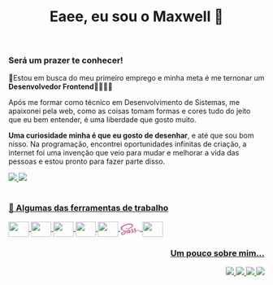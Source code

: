 <h1 align="center">Eaee, eu sou o Maxwell 👋</h1> 
<br>

### Será um prazer te conhecer! 
🔭Estou em busca do meu primeiro emprego e minha meta é me ternonar um **Desenvolvedor Frontend**💅🏽💅🏽

Após me formar como técnico em Desenvolvimento de Sistemas, me apaixonei pela web, como as coisas tomam formas e cores tudo do jeito que eu bem entender, é uma liberdade que gosto muito.

**Uma curiosidade minha é que eu gosto de desenhar**, e até que sou bom nisso. Na programação, encontrei oportunidades infinitas de criação, a internet foi uma invenção que veio para mudar e melhorar a vida das pessoas e estou pronto para fazer parte disso.

 <div>
  <a href="https://github.com/Maxwell-Santos">
 <img height="180em" src="https://github-readme-stats.vercel.app/api?username=Maxwell-Santos&show_icons=true&theme=react&include_all_commits=true&count_private=true"/>
 <img height="180em" src="https://github-readme-stats.vercel.app/api/top-langs/?username=Maxwell-Santos&layout=compact&langs_count=7&theme=react"/>
</div>
 <br>
 
 ###  🧰 Algumas das ferramentas de trabalho

 <div>
   <img align="center" src='https://cdn.jsdelivr.net/gh/devicons/devicon/icons/html5/html5-original.svg'           width="40" height="30"/>
   <img align="center" src='https://cdn.jsdelivr.net/gh/devicons/devicon/icons/css3/css3-original.svg'             width="40" height="30"/>
   <img align="center" src='https://cdn.jsdelivr.net/gh/devicons/devicon/icons/javascript/javascript-original.svg' width="40" height="30"/>
   <img align="center" src='https://cdn.jsdelivr.net/gh/devicons/devicon/icons/typescript/typescript-original.svg' width="40" height="30"/>
   <img align="center" src='https://cdn.jsdelivr.net/gh/devicons/devicon/icons/react/react-original.svg'           width="40" height="30"/>
   <img align="center" src="https://raw.githubusercontent.com/devicons/devicon/master/icons/sass/sass-original.svg"width="40" height="30"/>
   <img align="center" src="https://www.vectorlogo.zone/logos/tailwindcss/tailwindcss-icon.svg"                    width="40" height="30"/>  
  </div>
 

 
 <div align="end"> 
  
  ### Um pouco sobre mim...
  
   <a href="https://www.facebook.com/profile.php?id=100008836065567" target="_blank">
     <img src="https://img.shields.io/badge/Facebook-1877F2?style=for-the-badge&logo=facebook&logoColor=white" target="_blank">
   </a>
   <a href="https://www.instagram.com/this_maxwell/" target="_blank">
     <img src="https://img.shields.io/badge/-Instagram-%23E4405F?style=for-the-badge&logo=instagram&logoColor=white" target="_blank">
   </a>
   <a href="https://www.linkedin.com/in/maxwell-santos-2ab722210" target="_blank">
     <img src="https://img.shields.io/badge/-LinkedIn-%230077B5?style=for-the-badge&logo=linkedin&logoColor=white" target="_blank">
   </a> 
   <a href = "mailto:max.coding011@gmail.com" target="_blank">
     <img src="https://img.shields.io/badge/Gmail-D14836?style=for-the-badge&logo=gmail&logoColor=white" target="_blank">
   </a>
  </div>
